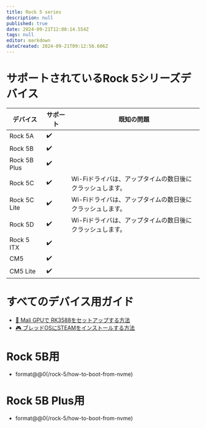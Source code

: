 ```yaml
---
title: Rock 5 series
description: null
published: true
date: 2024-09-21T12:08:14.554Z
tags: null
editor: markdown
dateCreated: 2024-09-21T09:12:56.606Z
---
```


# サポートされているRock 5シリーズデバイス

| デバイス         | サポート | 既知の問題                           |
| ------------ | ---- | ------------------------------- |
| Rock 5A      | ✔️   |                                 |
| Rock 5B      | ✔️   |                                 |
| Rock 5B Plus | ✔️   |                                 |
| Rock 5C      | ✔️   | Wi-Fiドライバは、アップタイムの数日後にクラッシュします。 |
| Rock 5C Lite | ✔️   | Wi-Fiドライバは、アップタイムの数日後にクラッシュします。 |
| Rock 5D      | ✔️   | Wi-Fiドライバは、アップタイムの数日後にクラッシュします。 |
| Rock 5 ITX   | ✔️   |                                 |
| CM5          | ✔️   |                                 |
| CM5 Lite     | ✔️   |                                 |

# すべてのデバイス用ガイド

- [🐾 Mali GPUで RK3588をセットアップする方法](/how-to/how-to-setup-panthor)
- [🎮 ブレッドOSにSTEAMをインストールする方法](/how-to/how-to-install-steam)

# Rock 5B用

- format@@0(/rock-5/how-to-boot-from-nvme)

# Rock 5B Plus用

- format@@0(/rock-5/how-to-boot-from-nvme)